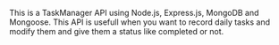 This is a TaskManager API using Node.js, Express.js, MongoDB and Mongoose. This API is usefull when you want to record daily tasks and modify them and give them a status like completed or not.

